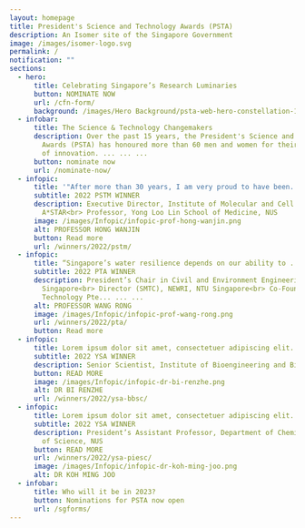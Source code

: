 ```yaml
---
layout: homepage
title: President's Science and Technology Awards (PSTA)
description: An Isomer site of the Singapore Government
image: /images/isomer-logo.svg
permalink: /
notification: ""
sections:
  - hero:
      title: Celebrating Singapore’s Research Luminaries
      button: NOMINATE NOW
      url: /cfn-form/
      background: /images/Hero Background/psta-web-hero-constellation-1920x1006px.jpg
  - infobar:
      title: The Science & Technology Changemakers
      description: Over the past 15 years, the President's Science and Technology
        Awards (PSTA) has honoured more than 60 men and women for their spirit
        of innovation. ... ... ...
      button: nominate now
      url: /nominate-now/
  - infopic:
      title: '"After more than 30 years, I am very proud to have been...”'
      subtitle: 2022 PSTM WINNER
      description: Executive Director, Institute of Molecular and Cell Biology,
        A*STAR<br> Professor, Yong Loo Lin School of Medicine, NUS
      image: /images/Infopic/infopic-prof-hong-wanjin.png
      alt: PROFESSOR HONG WANJIN
      button: Read more
      url: /winners/2022/pstm/
  - infopic:
      title: “Singapore’s water resilience depends on our ability to ...”
      subtitle: 2022 PTA WINNER
      description: President’s Chair in Civil and Environment Engineering, NTU
        Singapore<br> Director (SMTC), NEWRI, NTU Singapore<br> Co-Founder, H2MO
        Technology Pte... ... ...
      alt: PROFESSOR WANG RONG
      image: /images/Infopic/infopic-prof-wang-rong.png
      url: /winners/2022/pta/
      button: Read more
  - infopic:
      title: Lorem ipsum dolor sit amet, consectetuer adipiscing elit...
      subtitle: 2022 YSA WINNER
      description: Senior Scientist, Institute of Bioengineering and Bioimaging, A*STAR
      button: READ MORE
      image: /images/Infopic/infopic-dr-bi-renzhe.png
      alt: DR BI RENZHE
      url: /winners/2022/ysa-bbsc/
  - infopic:
      title: Lorem ipsum dolor sit amet, consectetuer adipiscing elit...
      subtitle: 2022 YSA WINNER
      description: President’s Assistant Professor, Department of Chemistry, Faculty
        of Science, NUS
      button: READ MORE
      url: /winners/2022/ysa-piesc/
      image: /images/Infopic/infopic-dr-koh-ming-joo.png
      alt: DR KOH MING JOO
  - infobar:
      title: Who will it be in 2023?
      button: Nominations for PSTA now open
      url: /sgforms/
---
```

